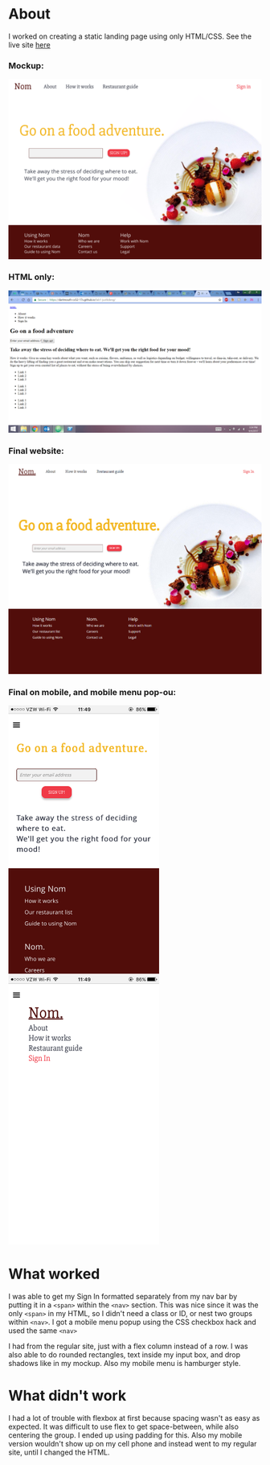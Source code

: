 # About 

I worked on creating a static landing page using only HTML/CSS. See the live site [here](https://dartmouth-cs52-17s.github.io/lab1-justkdeng/)

### Mockup:
<img src="https://github.com/dartmouth-cs52-17S/lab1-justkdeng/blob/master/Landing%20page%20mockup.png?raw=true" width=700>

### HTML only:

<img src="https://github.com/dartmouth-cs52-17S/lab1-justkdeng/blob/master/HTML%20only.png?raw=true" width=700>

### Final website:

<img src="https://github.com/dartmouth-cs52-17S/lab1-justkdeng/blob/master/Web%20screen.jpg?raw=true" width=700>

### Final on mobile, and mobile menu pop-ou:

<img src="https://github.com/dartmouth-cs52-17S/lab1-justkdeng/blob/master/Mobile.jpg?raw=true" width=300><img src="https://github.com/dartmouth-cs52-17S/lab1-justkdeng/blob/master/Mobile%20menu.jpg?raw=true" width=300>

# What worked

I was able to get my Sign In formatted separately from my nav bar by putting it in a `<span>` within the `<nav>` section. This was nice since it was the only `<span>` in my HTML, so I didn't need a class or ID, or nest two groups within `<nav>`. I got a mobile menu popup using the CSS checkbox hack and used the same `<nav>` 

I had from the regular site, just with a flex column instead of a row. I was also able to do rounded rectangles, text inside my input box, and drop shadows like in my mockup. Also my mobile menu is hamburger style.

# What didn't work

I had a lot of trouble with flexbox at first because spacing wasn't as easy as expected. It was difficult to use flex to get space-between, while also centering the group. I ended up using padding for this. Also my mobile version wouldn't show up on my cell phone and instead went to my regular site, until I changed the HTML.


